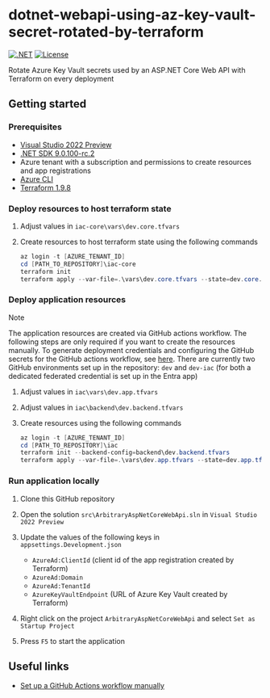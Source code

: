 # dotnet-webapi-using-az-key-vault-secret-rotated-by-terraform

[![.NET](https://github.com/rufer7/dotnet-webapi-using-az-key-vault-secret-rotated-by-terraform/actions/workflows/ci-cd.yml/badge.svg)](https://github.com/rufer7/dotnet-webapi-using-az-key-vault-secret-rotated-by-terraform/actions/workflows/ci-cd.yml)
[![License](https://img.shields.io/badge/license-Apache%20License%202.0-blue.svg)](https://github.com/rufer7/dotnet-webapi-using-az-key-vault-secret-rotated-by-terraform/blob/main/LICENSE)

Rotate Azure Key Vault secrets used by an ASP.NET Core Web API with Terraform on every deployment

## Getting started

### Prerequisites

- [Visual Studio 2022 Preview](https://visualstudio.microsoft.com/vs/preview/)
- [.NET SDK 9.0.100-rc.2](https://dotnet.microsoft.com/en-us/download/dotnet/9.0)
- Azure tenant with a subscription and permissions to create resources and app registrations
- [Azure CLI](https://learn.microsoft.com/en-us/cli/azure/install-azure-cli?WT.mc_id=MVP_344197)
- [Terraform 1.9.8](https://developer.hashicorp.com/terraform/install?product_intent=terraform)

### Deploy resources to host terraform state

1. Adjust values in `iac-core\vars\dev.core.tfvars`
1. Create resources to host terraform state using the following commands

   ```PowerShell
   az login -t [AZURE_TENANT_ID]
   cd [PATH_TO_REPOSITORY]\iac-core
   terraform init
   terraform apply --var-file=.\vars\dev.core.tfvars --state=dev.core.tfstate
   ```

### Deploy application resources

> [!NOTE]  
> The application resources are created via GitHub actions workflow. The following steps are only required if you want to create the resources manually.
> To generate deployment credentials and configuring the GitHub secrets for the GitHub actions workflow, see [here](https://learn.microsoft.com/en-us/azure/app-service/deploy-github-actions?tabs=openid%2Caspnetcore&WT.mc_id=MVP_344197#set-up-a-github-actions-workflow-manually).
> There are currently two GitHub environments set up in the repository: `dev` and `dev-iac` (for both a dedicated federated credential is set up in the Entra app)

1. Adjust values in `iac\vars\dev.app.tfvars`
1. Adjust values in `iac\backend\dev.backend.tfvars`
1. Create resources using the following commands

   ```PowerShell
   az login -t [AZURE_TENANT_ID]
   cd [PATH_TO_REPOSITORY]\iac
   terraform init --backend-config=backend\dev.backend.tfvars
   terraform apply --var-file=.\vars\dev.app.tfvars --state=dev.app.tfstate
   ```

### Run application locally

1. Clone this GitHub repository
1. Open the solution `src\ArbitraryAspNetCoreWebApi.sln` in `Visual Studio 2022 Preview`
1. Update the values of the following keys in `appsettings.Development.json`

   - `AzureAd:ClientId` (client id of the app registration created by Terraform)
   - `AzureAd:Domain`
   - `AzureAd:TenantId`
   - `AzureKeyVaultEndpoint` (URL of Azure Key Vault created by Terraform)

1. Right click on the project `ArbitraryAspNetCoreWebApi` and select `Set as Startup Project`
1. Press `F5` to start the application

## Useful links

- [Set up a GitHub Actions workflow manually](https://learn.microsoft.com/en-us/azure/app-service/deploy-github-actions?tabs=openid%2Caspnetcore&WT.mc_id=MVP_344197#set-up-a-github-actions-workflow-manually)
